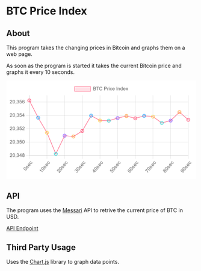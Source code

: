 ﻿# BTC Price Index
 
## About
This program takes the changing prices in Bitcoin and graphs them on a web page.

As soon as the program is started it takes the current Bitcoin price and graphs it every 10 seconds. 

<img src = "img/price_index.PNG">

## API
The program uses the [Messari](https://messari.io/) API to retrive the current price of BTC in USD.

[API Endpoint](https://data.messari.io/api/v1/assets/btc/metrics)

## Third Party Usage
Uses the [Chart.js](https://www.chartjs.org/) library to graph data points.
